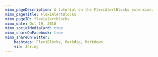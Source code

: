 ```yaml
---
mimo_pageDescription: A tutorial on the FlexiAlertBlocks extension.
mimo_pageTitle: FlexiAlertBlocks
mimo_pageID: flexialertblocks
mimo_date: Oct 19, 2018
mimo_socialMediaCard: true
mimo_shareOnFacebook: true
mimo_shareOnTwitter:
    hashtags: FlexiBlocks, Markdig, Markdown
    via: Jering
---
```

